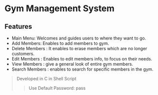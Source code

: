 # Gym Management System
## Features
* Main Menu: Welcomes and guides users to where they want to go.  
* Add Members: Enables to add members to gym.  
* Delete Members : It enables to erase members which are no longer customers.  
* Edit Members : Enables to edit members info, to focus on their needs.  
* View Members : give a general look of entire gym members.  
* Search Members : enables to search for specific members in the gym.  

> Developed in C in Shell Script
>> Use Default Password: pass
